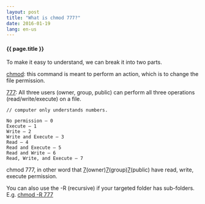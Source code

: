 ```yaml
---
layout: post
title: "What is chmod 777?"
date: 2016-01-19
lang: en-us
---
```


#### {{ page.title }}

To make it easy to understand, we can break it into two parts.

<u>chmod</u>: this command is meant to perform an action, which is to change the file permission.

<u>777</u>: All three users (owner, group, public) can perform all three operations (read/write/execute) on a file.

	// computer only understands numbers.

	No permission – 0
	Execute – 1
	Write – 2
	Write and Execute – 3
	Read – 4
	Read and Execute – 5
	Read and Write – 6
	Read, Write, and Execute – 7

chmod 777, in other word that <u>7</u>(owner)<u>7</u>(group)<u>7</u>(public) have read, write, execute permission. 

You can also use the -R (recursive) if your targeted folder has sub-folders. E.g. <u>chmod -R 777</u>